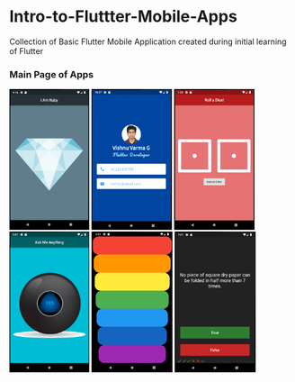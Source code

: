 # Intro-to-Fluttter-Mobile-Apps
Collection of Basic Flutter Mobile Application created during initial learning of Flutter

### Main Page of Apps
<img src='i_am_ruby/readme/iamruby.PNG' height = 250> <img src='MyCard/readme/app.PNG' height = 250> <img src='Roll%20a%20Dice!/readme/app.PNG' height = 250> <img src='Ask%20Me%20Anything/readme/app.PNG' height = 250> <img src='Xylophone/readme/app.PNG' height = 250> <img src='Quiz%20Up/readme/app.PNG' height = 250>

